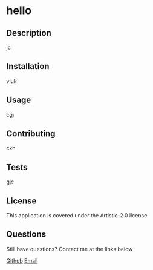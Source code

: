 # hello

## Description
jc
    
## Installation
vluk
    
## Usage
cgj
    
## Contributing
ckh
    
## Tests
gjc
    
## License
This application is covered under the Artistic-2.0 license
    
## Questions
Still have questions? Contact me at the links below
    
[Github](github.com/cgh)
[Email](ghcv)